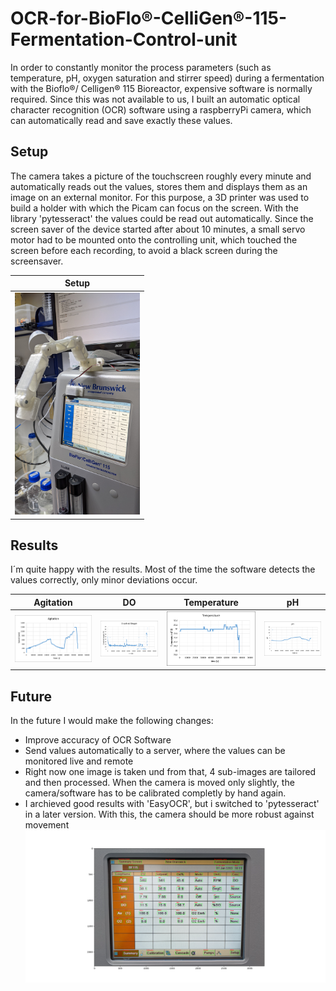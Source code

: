 # OCR-for-BioFlo®-CelliGen®-115-Fermentation-Control-unit
In order to constantly monitor the process parameters (such as temperature, pH, oxygen saturation and stirrer speed) during a fermentation with the Bioflo®/ Celligen® 115 Bioreactor, expensive software is normally required. Since this was not available to us, I built an automatic optical character recognition (OCR) software using a raspberryPi camera, which can automatically read and save exactly these values. 

## Setup
The camera takes a picture of the touchscreen roughly every minute and automatically reads out the values, stores them and displays them as an image on an external monitor. For this purpose, a 3D printer was used to build a holder with which the Picam can focus on the screen. With the library 'pytesseract' the values could be read out automatically. Since the screen saver of the device started after about 10 minutes, a small servo motor had to be mounted onto the controlling unit, which touched the screen before each recording, to avoid a black screen during the screensaver.

|Setup|
|--|
|<img src="https://github.com/basti41a/OCR-for-BioFlo-CelliGen-115-Fermentation-Control-unit/blob/main/img/Setup.jpg" width="200">|




## Results
I´m quite happy with the results. Most of the time the software detects the values correctly, only minor deviations occur. 

|Agitation|DO|Temperature|pH|
|--|--|--|--|
|<img src="https://github.com/basti41a/OCR-for-BioFlo-CelliGen-115-Fermentation-Control-unit/blob/main/img/Result_Agitation.png" width="300">|<img src="https://github.com/basti41a/OCR-for-BioFlo-CelliGen-115-Fermentation-Control-unit/blob/main/img/Result_DO.png" width="300">|<img src="https://github.com/basti41a/OCR-for-BioFlo-CelliGen-115-Fermentation-Control-unit/blob/main/img/Result_Temperature.png" width="300">|<img src="https://github.com/basti41a/OCR-for-BioFlo-CelliGen-115-Fermentation-Control-unit/blob/main/img/Result_pH.png" width="300"> |


## Future
In the future I would make the following changes:

* Improve accuracy of OCR Software
* Send values automatically to a server, where the values can be monitored live and remote
* Right now one image is taken und from that, 4 sub-images are tailored and then processed. When the camera is moved only slightly, the camera/software has to be calibrated completly by hand again. 
* I archieved good results with 'EasyOCR', but i switched to 'pytesseract' in a later version. With this, the camera should be more robust against movement
      <img src="https://github.com/basti41a/OCR-for-BioFlo-CelliGen-115-Fermentation-Control-unit/blob/main/img/Figure_1_OCR_Result_EasyOCR.png" width="500">
      

